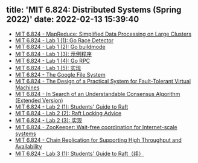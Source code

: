 title: 'MIT 6.824: Distributed Systems (Spring 2022)'
date: 2022-02-13 15:39:40
---

* [MIT 6.824 - MapReduce: Simplified Data Processing on Large Clusters](/2022/02/13/mit-6.824-map-reduce/)
* [MIT 6.824 - Lab 1 (1): Go Race Detector](/2022/03/24/mit-6.824-lab1-go-race-detector/)
* [MIT 6.824 - Lab 1 (2): Go buildmode](/2022/03/26/mit-6.824-lab1-go-buildmode-plugin/)
* [MIT 6.824 - Lab 1 (3): 示例程序](/2022/03/27/mit-6.824-lab1-sequential-mapreduce/)
* [MIT 6.824 - Lab 1 (4): Go RPC](/2022/04/04/mit-6.824-lab1-go-rpc/)
* [MIT 6.824 - Lab 1 (5): 实现](/2022/04/10/mit-6.824-lab1-implementation/)
* [MIT 6.824 - The Google File System](/2022/04/19/mit-6.824-gfs/)
* [MIT 6.824 - The Design of a Practical System for Fault-Tolerant Virtual Machines](/2022/04/24/mit-6.824-vm-ft/)
* [MIT 6.824 - In Search of an Understandable Consensus Algorithm (Extended Version)](/2022/05/03/mit-6.824-raft/)
* [MIT 6.824 - Lab 2 (1): Students' Guide to Raft](/2022/05/06/mit-6.824-lab2-students-guide-to-raft/)
* [MIT 6.824 - Lab 2 (2): Raft Locking Advice](/2022/05/07/mit-6.824-lab2-raft-locking-advice/)
* [MIT 6.824 - Lab 2 (3): 实现](/2022/05/15/mit-6.824-lab2-implementation/)
* [MIT 6.824 - ZooKeeper: Wait-free coordination for Internet-scale systems](/2022/05/19/mit-6.824-zookeeper/)
* [MIT 6.824 - Chain Replication for Supporting High Throughput and Availability](/2022/05/25/mit-6.824-chain-replication/)
* [MIT 6.824 - Lab 3 (1): Students' Guide to Raft（续）](/2022/05/30/mit-6.824-lab2-students-guide-to-raft-part-2/)